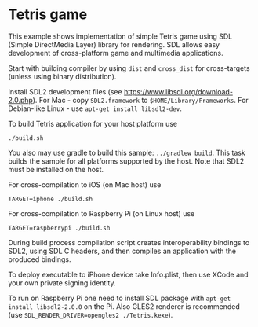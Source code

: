 # Tetris game

This example shows implementation of simple Tetris game using SDL
(Simple DirectMedia Layer) library for rendering. SDL allows easy development
of cross-platform game and multimedia applications.

Start with building compiler by using `dist` and `cross_dist` for cross-targets (unless
using binary distribution).

Install SDL2 development files (see https://www.libsdl.org/download-2.0.php). For Mac -
copy `SDL2.framework` to `$HOME/Library/Frameworks`. For Debian-like Linux -
use `apt-get install libsdl2-dev`.

To build Tetris application for your host platform use 
    
    ./build.sh
 
You also may use gradle to build this sample: `../gradlew build`. This task builds the sample for all platforms
supported by the host. Note that SDL2 must be installed on the host.

For cross-compilation to iOS (on Mac host) use

	TARGET=iphone ./build.sh
    
For cross-compilation to Raspberry Pi (on Linux host) use

	TARGET=raspberrypi ./build.sh

During build process compilation script creates interoperability bindings to SDL2, using SDL C headers,
and then compiles an application with the produced bindings.

To deploy executable to iPhone device take Info.plist, then use XCode and your own private signing identity.

To run on Raspberry Pi one need to install SDL package with `apt-get install libsdl2-2.0.0` on the Pi. 
Also GLES2 renderer is recommended (use `SDL_RENDER_DRIVER=opengles2 ./Tetris.kexe`).


